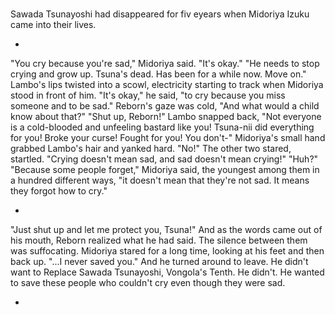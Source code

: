 ### 

Sawada Tsunayoshi had disappeared for fiv eyears when Midoriya Izuku came into their lives.

-

"You cry because you're sad," Midoriya said. "It's okay."
"He needs to stop crying and grow up. Tsuna's dead. Has been for a while now. Move on."
Lambo's lips twisted into a scowl, electricity starting to track when Midoriya stood in front of him.
"It's okay," he said, "to cry because you miss someone and to be sad."
Reborn's gaze was cold, "And what would a child know about that?"
"Shut up, Reborn!" Lambo snapped back, "Not everyone is a cold-blooded and unfeeling bastard like you! Tsuna-nii did everything for you! Broke your curse! Fought for you! You don't-"
Midoriya's small hand grabbed Lambo's hair and yanked hard.
"No!"
The other two stared, startled.
"Crying doesn't mean sad, and sad doesn't mean crying!"
"Huh?"
"Because some people forget," Midoriya said, the youngest among them in a hundred different ways, "it doesn't mean that they're not sad. It means they forgot how to cry."

-

"Just shut up and let me protect you, Tsuna!"
And as the words came out of his mouth, Reborn realized what he had said. The silence between them was suffocating. 
Midoriya stared for a long time, looking at his feet and then back up.
"...I never saved you."
And he turned around to leave.
He didn't want to Replace Sawada Tsunayoshi, Vongola's Tenth. He didn't. He wanted to save these people who couldn't cry even though they were sad.

-

